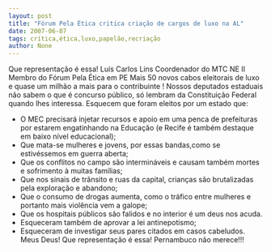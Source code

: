 ```yaml
---
layout: post
title: "Fórum Pela Ética critica criação de cargos de luxo na AL"
date: 2007-06-07
tags: crítica,ética,luxo,papelão,recriação
author: None
---
```

Que representa&ccedil;&atilde;o &eacute; essa!
Lu&iacute;s Carlos Lins
Coordenador do MTC NE II
Membro do F&oacute;rum Pela &Eacute;tica em PE
Mais 50 novos cabos eleitorais de luxo e quase um milh&atilde;o a mais para o contribuinte !
Nossos deputados estaduais n&atilde;o sabem o que &eacute; concurso p&uacute;blico, s&oacute; lembram da Constitui&ccedil;&atilde;o Federal quando lhes interessa.
Esquecem que foram eleitos por um estado que: 
- O MEC precisar&aacute; injetar recursos e apoio em uma penca de prefeituras por estarem engatinhando na Educa&ccedil;&atilde;o (e Recife &eacute; tamb&eacute;m destaque em baixo n&iacute;vel educacional); 
- Que mata-se mulheres e jovens, por essas bandas,como se estiv&eacute;ssemos em guerra aberta;
- Que os conflitos no campo s&atilde;o intermin&aacute;veis e causam tamb&eacute;m mortes e sofrimento &agrave; muitas fam&iacute;lias;
- Que nos sinais de tr&acirc;nsito e ruas da capital, crian&ccedil;as s&atilde;o brutalizadas pela explora&ccedil;&atilde;o e abandono;
- Que o consumo de drogas aumenta, como o tr&aacute;fico entre mulheres e portanto mais viol&ecirc;ncia vem a galope;
- Que os hospitais p&uacute;blicos s&atilde;o falidos e no interior &eacute; um deus nos acuda.
- Esqueceram tamb&eacute;m de aprovar a lei antinepotismo; 
- Esqueceram de investigar seus pares citados em casos cabeludos.
Meus Deus! Que representa&ccedil;&atilde;o &eacute; essa!
Pernambuco n&atilde;o merece!!! 